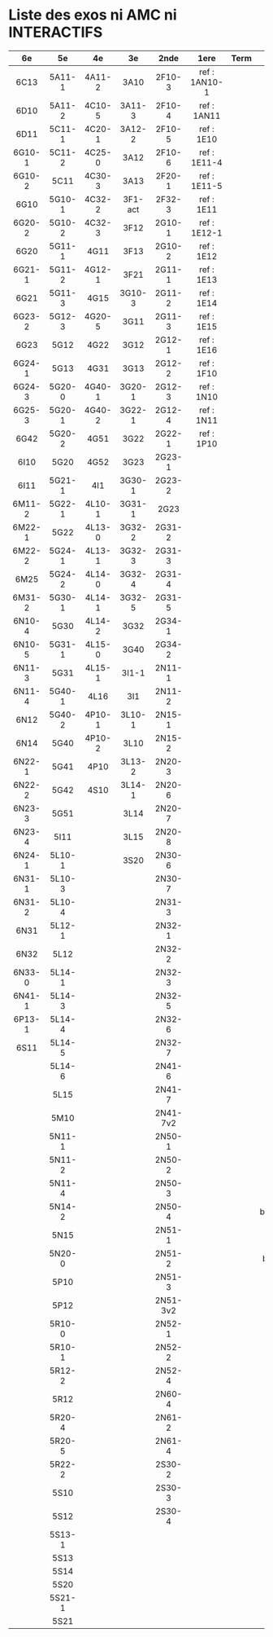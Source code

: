 # Liste des exos ni AMC ni INTERACTIFS

|6e|5e|4e|3e|2nde|1ere|Term|Reste|
|:-:|:-:|:-:|:-:|:-:|:-:|:-:|:-:|
|6C13|5A11-1|4A11-2|3A10|2F10-3|ref : 1AN10-1||MG32_3F13|
|6D10|5A11-2|4C10-5|3A11-3|2F10-4|ref : 1AN11||CM020|
|6D11|5C11-1|4C20-1|3A12-2|2F10-5|ref : 1E10||CM021|
|6G10-1|5C11-2|4C25-0|3A12|2F10-6|ref : 1E11-4||ExC100|
|6G10-2|5C11|4C30-3|3A13|2F20-1|ref : 1E11-5||HPC100|
|6G10|5G10-1|4C32-2|3F1-act|2F32-3|ref : 1E11||PEA11-1|
|6G20-2|5G10-2|4C32-3|3F12|2G10-1|ref : 1E12-1||PEA11|
|6G20|5G11-1|4G11|3F13|2G10-2|ref : 1E12||PEA12|
|6G21-1|5G11-2|4G12-1|3F21|2G11-1|ref : 1E13||PEA13|
|6G21|5G11-3|4G15|3G10-3|2G11-2|ref : 1E14||PEG20|
|6G23-2|5G12-3|4G20-5|3G11|2G11-3|ref : 1E15||PEG21|
|6G23|5G12|4G22|3G12|2G12-1|ref : 1E16||PEG22|
|6G24-1|5G13|4G31|3G13|2G12-2|ref : 1F10||PEG23|
|6G24-3|5G20-0|4G40-1|3G20-1|2G12-3|ref : 1N10||PEG24|
|6G25-3|5G20-1|4G40-2|3G22-1|2G12-4|ref : 1N11||P003|
|6G42|5G20-2|4G51|3G22|2G22-1|ref : 1P10||P004|
|6I10|5G20|4G52|3G23|2G23-1|||P005|
|6I11|5G21-1|4I1|3G30-1|2G23-2|||P006|
|6M11-2|5G22-1|4L10-1|3G31-1|2G23|||P007|
|6M22-1|5G22|4L13-0|3G32-2|2G31-2|||P008|
|6M22-2|5G24-1|4L13-1|3G32-3|2G31-3|||P009|
|6M25|5G24-2|4L14-0|3G32-4|2G31-4|||P010|
|6M31-2|5G30-1|4L14-1|3G32-5|2G31-5|||P011|
|6N10-4|5G30|4L14-2|3G32|2G34-1|||P012|
|6N10-5|5G31-1|4L15-0|3G40|2G34-2|||P013|
|6N11-3|5G31|4L15-1|3I1-1|2N11-1|||P014|
|6N11-4|5G40-1|4L16|3I1|2N11-2|||beta2F12-1|
|6N12|5G40-2|4P10-1|3L10-1|2N15-1|||beta2F31-1|
|6N14|5G40|4P10-2|3L10|2N15-2|||beta2F31|
|6N22-1|5G41|4P10|3L13-2|2N20-3|||beta3F23|
|6N22-2|5G42|4S10|3L14-1|2N20-6|||beta3G15|
|6N23-3|5G51||3L14|2N20-7|||beta3G41|
|6N23-4|5I11||3L15|2N20-8|||beta3S20-1|
|6N24-1|5L10-1||3S20|2N30-6|||beta3s21|
|6N31-1|5L10-3|||2N30-7|||beta4C31|
|6N31-2|5L10-4|||2N31-3|||beta4G20-3|
|6N31|5L12-1|||2N32-1|||beta4G20-4|
|6N32|5L12|||2N32-2|||beta6C33-1|
|6N33-0|5L14-1|||2N32-3|||beta6test2|
|6N41-1|5L14-3|||2N32-5|||beta6test2021|
|6P13-1|5L14-4|||2N32-6|||betaAsymptotesObliques|
|6S11|5L14-5|||2N32-7|||betaEqCarreDansC|
||5L14-6|||2N41-6|||betaEqValAbs|
||5L15|||2N41-7|||betaEquationsLog|
||5M10|||2N41-7v2|||betaExo3d|
||5N11-1|||2N50-1|||betaExoSimpleMatthieu|
||5N11-2|||2N50-2|||betaModele10_simple_question-reponse|
||5N11-4|||2N50-3|||betaModele11_parametrable|
||5N14-2|||2N50-4|||betaModele20_plusieurs_types_de_questions|
||5N15|||2N51-1|||betaModele21_parametrables|
||5N20-0|||2N51-2|||betaModele30_constructions_géométriques|
||5P10|||2N51-3|||betaModele31_parametrables|
||5P12|||2N51-3v2|||betaModele40_tableau_proportionnalite|
||5R10-0|||2N52-1|||betaModele41_tableau_signes_variations|
||5R10-1|||2N52-2|||betaProbaAouB|
||5R12-2|||2N52-4|||betaProbabilites|
||5R12|||2N60-4|||betaProbabilitesJC|
||5R20-4|||2N61-2|||betaPuissances|
||5R20-5|||2N61-4|||betaSpline|
||5R22-2|||2S30-2|||betaSys2x2CombLin|
||5S10|||2S30-3|||betaTracerParabole|
||5S12|||2S30-4|||betarotation3d|
||5S13-1||||||moule_a_exo_mathalea|
||5S13||||||moule_a_exo_mathalea2d|
||5S14||||||c3C10-2|
||5S20||||||c3I11|
||5S21-1||||||c3N10|
||5S21||||||c3N23|
